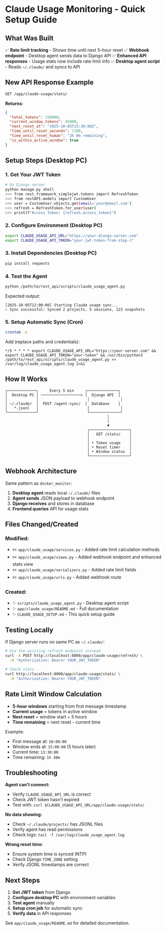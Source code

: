 # Claude Usage Monitoring - Quick Setup Guide

## What Was Built

✅ **Rate limit tracking** - Shows time until next 5-hour reset
✅ **Webhook endpoint** - Desktop agent sends data to Django API
✅ **Enhanced API responses** - Usage stats now include rate limit info
✅ **Desktop agent script** - Reads `~/.claude/` and syncs to API

## New API Response Example

```bash
GET /app/claude-usage/stats/
```

**Returns:**
```json
{
  "total_tokens": 150000,
  "current_window_tokens": 45000,
  "next_reset_at": "2025-10-05T15:30:00Z",
  "time_until_reset_seconds": 7200,
  "time_until_reset_human": "2h 0m remaining",
  "is_within_active_window": true
}
```

## Setup Steps (Desktop PC)

### 1. Get Your JWT Token

```bash
# On Django server
python manage.py shell
>>> from rest_framework_simplejwt.tokens import RefreshToken
>>> from restAPI.models import CustomUser
>>> user = CustomUser.objects.get(email='your@email.com')
>>> refresh = RefreshToken.for_user(user)
>>> print(f"Access Token: {refresh.access_token}")
```

### 2. Configure Environment (Desktop PC)

```bash
export CLAUDE_USAGE_API_URL="https://your-django-server.com"
export CLAUDE_USAGE_API_TOKEN="your-jwt-token-from-step-1"
```

### 3. Install Dependencies (Desktop PC)

```bash
pip install requests
```

### 4. Test the Agent

```bash
python /path/to/rest_api/scripts/claude_usage_agent.py
```

Expected output:
```
[2025-10-05T12:00:00] Starting Claude usage sync...
✓ Sync successful: Synced 2 projects, 5 sessions, 123 snapshots
```

### 5. Setup Automatic Sync (Cron)

```bash
crontab -e
```

Add (replace paths and credentials):
```cron
*/5 * * * * export CLAUDE_USAGE_API_URL="https://your-server.com" && export CLAUDE_USAGE_API_TOKEN="your-token" && /usr/bin/python3 /path/to/rest_api/scripts/claude_usage_agent.py >> /var/log/claude_usage_agent.log 2>&1
```

## How It Works

```
┌─────────────┐     Every 5 min     ┌──────────────┐
│  Desktop PC │ ──────────────────> │  Django API  │
│             │                      │              │
│ ~/.claude/  │  POST /agent-sync/  │  Database    │
│   *.jsonl   │                      │              │
└─────────────┘                      └──────────────┘
                                              │
                                              │
                                              ▼
                                     ┌──────────────────┐
                                     │   GET /stats/    │
                                     │                  │
                                     │ • Token usage    │
                                     │ • Reset timer    │
                                     │ • Window status  │
                                     └──────────────────┘
```

## Webhook Architecture

Same pattern as `docker_monitor`:

1. **Desktop agent** reads local `~/.claude/` files
2. **Agent sends** JSON payload to webhook endpoint
3. **Django receives** and stores in database
4. **Frontend queries** API for usage stats

## Files Changed/Created

### Modified:
- ✏️ `app/claude_usage/services.py` - Added rate limit calculation methods
- ✏️ `app/claude_usage/views.py` - Added webhook endpoint and enhanced stats view
- ✏️ `app/claude_usage/serializers.py` - Added rate limit fields
- ✏️ `app/claude_usage/urls.py` - Added webhook route

### Created:
- ✨ `scripts/claude_usage_agent.py` - Desktop agent script
- ✨ `app/claude_usage/README.md` - Full documentation
- ✨ `CLAUDE_USAGE_SETUP.md` - This quick setup guide

## Testing Locally

If Django server runs on same PC as `~/.claude/`:

```bash
# Use the existing refresh endpoint instead
curl -X POST http://localhost:8000/app/claude-usage/refresh/ \
  -H "Authorization: Bearer YOUR_JWT_TOKEN"

# Check stats
curl http://localhost:8000/app/claude-usage/stats/ \
  -H "Authorization: Bearer YOUR_JWT_TOKEN"
```

## Rate Limit Window Calculation

- **5-hour windows** starting from first message timestamp
- **Current usage** = tokens in active window
- **Next reset** = window start + 5 hours
- **Time remaining** = next reset - current time

Example:
- First message at: `10:00:00`
- Window ends at: `15:00:00` (5 hours later)
- Current time: `13:30:00`
- Time remaining: `1h 30m`

## Troubleshooting

**Agent can't connect:**
- Verify `CLAUDE_USAGE_API_URL` is correct
- Check JWT token hasn't expired
- Test with: `curl $CLAUDE_USAGE_API_URL/app/claude-usage/stats/`

**No data showing:**
- Check `~/.claude/projects/` has JSONL files
- Verify agent has read permissions
- Check logs: `tail -f /var/log/claude_usage_agent.log`

**Wrong reset time:**
- Ensure system time is synced (NTP)
- Check Django `TIME_ZONE` setting
- Verify JSONL timestamps are correct

## Next Steps

1. **Get JWT token** from Django
2. **Configure desktop PC** with environment variables
3. **Test agent** manually
4. **Setup cron job** for automatic sync
5. **Verify data** in API responses

See `app/claude_usage/README.md` for detailed documentation.
